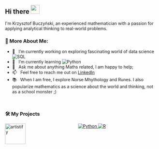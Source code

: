 ## Hi there <img src="https://github.com/TheDudeThatCode/TheDudeThatCode/blob/master/Assets/Hi.gif" width="29px"> 

I'm Krzysztof Buczyński, an experienced mathematician with a passion for applying analytical thinking to real-world problems.

### 🧐 More About Me:

- 🔭 &nbsp; I’m currently working on exploring fascinating world of data science  <img src="https://img.shields.io/badge/Python-%2314354C.svg?style=flat-square&logo=python&logoColor=white" alt="SQL"> 
- 🌱 &nbsp; I’m currently learning <img src="https://img.shields.io/badge/Python-%2314354C.svg?style=flat-square&logo=python&logoColor=white" alt="Python"> 
- 💬 &nbsp; Ask me about anything Maths related, I am happy to help;
- 📫 &nbsp; Feel free to reach me out on [LinkedIn](https://www.linkedin.com/in/krzysztof-buczynski/)
- 📚 &nbsp; When I am free, I explore Norse Mhythology and Runes. I also popularize mathematics as a science about the world and thinking, not as a school monster ;)

<br>


### 🛠️ My Projects
<a href="https://github.com/" target="_blank"> <img alt="artistify" src="./" height="68" align="left"> </a>


<p align="center">
  <a href="https://www.python.org/" target="_blank">
    <img src="https://img.shields.io/badge/Python-%2314354C.svg?style=flat-square&logo=python&logoColor=white" alt="Python">
  </a>
  <a href="https://www.r-project.org/" target="_blank">
    <img src="https://img.shields.io/badge/R-%23276DC3.svg?style=flat-square&logo=R&logoColor=white" alt="R">
  </a>
</p>
